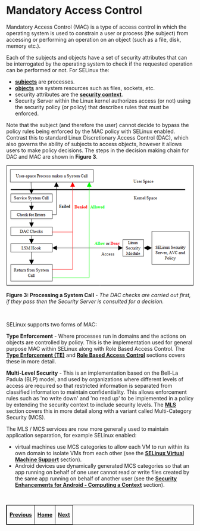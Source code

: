# Mandatory Access Control

Mandatory Access Control (MAC) is a type of access control in which the
operating system is used to constrain a user or process (the subject)
from accessing or performing an operation on an object (such as a file,
disk, memory etc.).

Each of the subjects and objects have a set of security attributes that
can be interrogated by the operating system to check if the requested
operation can be performed or not. For SELinux the:

-   [**subjects**](subjects.md#subjects) are processes.
-   [**objects**](objects.md#objects) are system resources such as files,
    sockets, etc.
-   security attributes are the [**security context**](security_context.md#security-context).
-   Security Server within the Linux kernel authorizes access (or not)
    using the security policy (or policy) that describes rules that must
    be enforced.

Note that the subject (and therefore the user) cannot decide to bypass
the policy rules being enforced by the MAC policy with SELinux enabled.
Contrast this to standard Linux Discretionary Access Control (DAC),
which also governs the ability of subjects to access objects, however it
allows users to make policy decisions. The steps in the decision making
chain for DAC and MAC are shown in **Figure 3**.

![](./images/3-processing-call.png)

**Figure 3: Processing a System Call** - *The DAC checks are carried out
first, if they pass then the Security Server is consulted for a decision.*

<br>

SELinux supports two forms of MAC:

**Type Enforcement** - Where processes run in domains and the actions on
objects are controlled by policy. This is the implementation used for
general purpose MAC within SELinux along with Role Based Access Control.
The [**Type Enforcement (TE)**](type_enforcement.md#type-enforcement) and
[**Role Based Access Control**](rbac.md#role-based-access-control) sections covers
these in more detail.

**Multi-Level Security** - This is an implementation based on the
Bell-La Padula (BLP) model, and used by organizations where different
levels of access are required so that restricted information is
separated from classified information to maintain confidentiality. This
allows enforcement rules such as 'no write down' and 'no read up' to be
implemented in a policy by extending the security context to include
security levels. The [**MLS**](mls_mcs.md#multi-level-and-multi-category-security)
section covers this in more detail along with a variant called
Multi-Category Security (MCS).

The MLS / MCS services are now more generally used to maintain
application separation, for example SELinux enabled:

-   virtual machines use MCS categories to allow each VM to run within
    its own domain to isolate VMs from each other (see the
    [**SELinux Virtual Machine Support**](vm_support.md#selinux-virtual-machine-support)
    section).
-   Android devices use dynamically generated MCS categories so that an
    app running on behalf of one user cannot read or write files created
    by the same app running on behalf of another user (see the
    [**Security Enhancements for Android - Computing a Context**](seandroid.md#computing-process-context-examples) section).


<br>

<!-- %CUTHERE% -->

<table>
<tbody>
<td><center>
<p><a href="core_components.md#core-selinux-components" title="Core SELinux Components"> <strong>Previous</strong></a></p>
</center></td>
<td><center>
<p><a href="README.md#the-selinux-notebook" title="The SELinux Notebook"> <strong>Home</strong></a></p>
</center></td>
<td><center>
<p><a href="users.md#selinux-users" title="SELinux Users"> <strong>Next</strong></a></p>
</center></td>
</tbody>
</table>

<head>
    <style>table { border-collapse: collapse; }
    table, td, th { border: 1px solid black; }
    </style>
</head>
